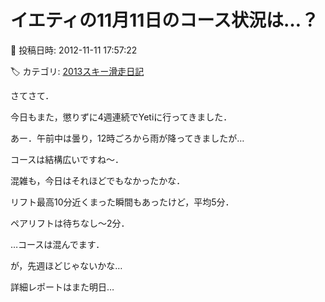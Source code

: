 # イエティの11月11日のコース状況は…？

📅 投稿日時: 2012-11-11 17:57:22

🏷️ カテゴリ: [2013スキー滑走日記](c91dbe557f9a69230b1600e48622fdd61.md)

さてさて．





今日もまた，懲りずに4週連続でYetiに行ってきました．


あー．午前中は曇り，12時ごろから雨が降ってきましたが…


コースは結構広いですね～．


混雑も，今日はそれほどでもなかったかな．


リフト最高10分近くまった瞬間もあったけど，平均5分．


ペアリフトは待ちなし～2分．








…コースは混んでます．


が，先週ほどじゃないかな…





詳細レポートはまた明日…
